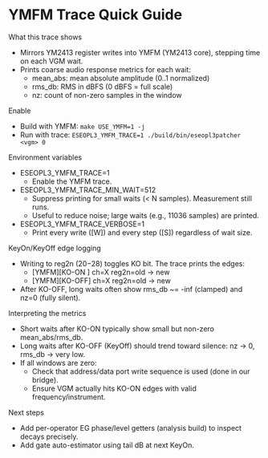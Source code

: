 # YMFM Trace Quick Guide

What this trace shows
- Mirrors YM2413 register writes into YMFM (YM2413 core), stepping time on each VGM wait.
- Prints coarse audio response metrics for each wait:
  - mean_abs: mean absolute amplitude (0..1 normalized)
  - rms_db: RMS in dBFS (0 dBFS = full scale)
  - nz: count of non-zero samples in the window

Enable
- Build with YMFM: `make USE_YMFM=1 -j`
- Run with trace: `ESEOPL3_YMFM_TRACE=1 ./build/bin/eseopl3patcher <vgm> 0`

Environment variables
- ESEOPL3_YMFM_TRACE=1
  - Enable the YMFM trace.
- ESEOPL3_YMFM_TRACE_MIN_WAIT=512
  - Suppress printing for small waits (< N samples). Measurement still runs.
  - Useful to reduce noise; large waits (e.g., 11036 samples) are printed.
- ESEOPL3_YMFM_TRACE_VERBOSE=1
  - Print every write ([W]) and every step ([S]) regardless of wait size.

KeyOn/KeyOff edge logging
- Writing to reg2n ($20-$28) toggles KO bit. The trace prints the edges:
  - [YMFM][KO-ON ] ch=X reg2n=old -> new
  - [YMFM][KO-OFF] ch=X reg2n=old -> new
- After KO-OFF, long waits often show rms_db ~= -inf (clamped) and nz=0 (fully silent).

Interpreting the metrics
- Short waits after KO-ON typically show small but non-zero mean_abs/rms_db.
- Long waits after KO-OFF (KeyOff) should trend toward silence: nz -> 0, rms_db -> very low.
- If all windows are zero:
  - Check that address/data port write sequence is used (done in our bridge).
  - Ensure VGM actually hits KO-ON edges with valid frequency/instrument.

Next steps
- Add per-operator EG phase/level getters (analysis build) to inspect decays precisely.
- Add gate auto-estimator using tail dB at next KeyOn.
